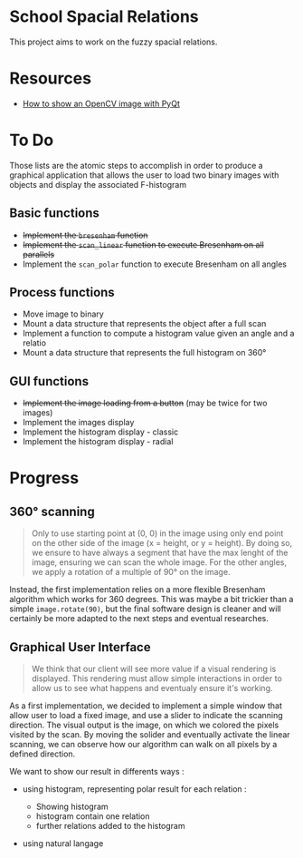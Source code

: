 # School Spacial Relations

This project aims to work on the fuzzy spacial relations.

# Resources

  * [How to show an OpenCV image with PyQt](https://stackoverflow.com/questions/52869400/how-to-show-image-to-pyqt-with-opencv)

# To Do

Those lists are the atomic steps to accomplish in order to produce a graphical application
that allows the user to load two binary images with objects and display the associated F-histogram

## Basic functions

  * ~~Implement the `bresenham` function~~
  * ~~Implement the `scan_linear` function to execute Bresenham on all parallels~~
  * Implement the `scan_polar` function to execute Bresenham on all angles

## Process functions

  * Move image to binary
  * Mount a data structure that represents the object after a full scan
  * Implement a function to compute a histogram value given an angle and a relatio
  * Mount a data structure that represents the full histogram on 360°

## GUI functions

  * ~~Implement the image loading from a button~~ (may be twice for two images)
  * Implement the images display
  * Implement the histogram display - classic
  * Implement the histogram display - radial

# Progress

## 360° scanning

> Only to use starting point at (0, 0) in the image
  using only end point on the other side of the image (x = height, or y = height). By doing so, we ensure to have always  a segment that have the max lenght of the image, ensuring we can scan the whole image. For the other angles, we apply a rotation of a multiple of 90° on the image.

Instead, the first implementation relies on a more flexible Bresenham algorithm which works for 360 degrees. This was maybe a bit trickier than a simple `image.rotate(90)`, but the final software design is cleaner and will certainly be more adapted to the next steps and eventual researches.

## Graphical User Interface

> We think that our client will see more value if a visual rendering is displayed. This rendering must allow simple interactions in order to allow us to see what happens and eventualy ensure it's working.

As a first implementation, we decided to implement a simple window that allow user to load a fixed image, and use a slider to indicate the scanning direction. The visual output is the image, on which we colored the pixels visited by the scan. By moving the solider and eventually activate the linear scanning, we can observe how our algorithm can walk on all pixels by a defined direction.

We want to show our result in differents ways :
  * using histogram, representing polar result for each relation :
      * Showing histogram
      * histogram contain one relation
      * further relations added to the histogram
  
  * using natural langage

